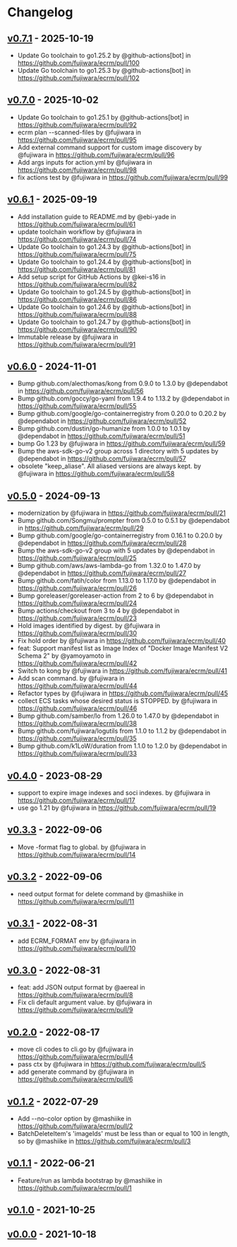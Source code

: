 # Changelog

## [v0.7.1](https://github.com/fujiwara/ecrm/compare/v0.7.0...v0.7.1) - 2025-10-19
- Update Go toolchain to go1.25.2 by @github-actions[bot] in https://github.com/fujiwara/ecrm/pull/100
- Update Go toolchain to go1.25.3 by @github-actions[bot] in https://github.com/fujiwara/ecrm/pull/102

## [v0.7.0](https://github.com/fujiwara/ecrm/compare/v0.6.1...v0.7.0) - 2025-10-02
- Update Go toolchain to go1.25.1 by @github-actions[bot] in https://github.com/fujiwara/ecrm/pull/92
- ecrm plan --scanned-files by @fujiwara in https://github.com/fujiwara/ecrm/pull/95
- Add external command support for custom image discovery by @fujiwara in https://github.com/fujiwara/ecrm/pull/96
- Add args inputs for action.yml by @fujiwara in https://github.com/fujiwara/ecrm/pull/98
- fix actions test by @fujiwara in https://github.com/fujiwara/ecrm/pull/99

## [v0.6.1](https://github.com/fujiwara/ecrm/compare/v0.6.0...v0.6.1) - 2025-09-19
- Add installation guide to README.md by @ebi-yade in https://github.com/fujiwara/ecrm/pull/61
- update toolchain workflow by @fujiwara in https://github.com/fujiwara/ecrm/pull/74
- Update Go toolchain to go1.24.3 by @github-actions[bot] in https://github.com/fujiwara/ecrm/pull/75
- Update Go toolchain to go1.24.4 by @github-actions[bot] in https://github.com/fujiwara/ecrm/pull/81
- Add setup script for GitHub Actions by @kei-s16 in https://github.com/fujiwara/ecrm/pull/82
- Update Go toolchain to go1.24.5 by @github-actions[bot] in https://github.com/fujiwara/ecrm/pull/86
- Update Go toolchain to go1.24.6 by @github-actions[bot] in https://github.com/fujiwara/ecrm/pull/88
- Update Go toolchain to go1.24.7 by @github-actions[bot] in https://github.com/fujiwara/ecrm/pull/90
- Immutable release by @fujiwara in https://github.com/fujiwara/ecrm/pull/91

## [v0.6.0](https://github.com/fujiwara/ecrm/compare/v0.5.0...v0.6.0) - 2024-11-01
- Bump github.com/alecthomas/kong from 0.9.0 to 1.3.0 by @dependabot in https://github.com/fujiwara/ecrm/pull/56
- Bump github.com/goccy/go-yaml from 1.9.4 to 1.13.2 by @dependabot in https://github.com/fujiwara/ecrm/pull/55
- Bump github.com/google/go-containerregistry from 0.20.0 to 0.20.2 by @dependabot in https://github.com/fujiwara/ecrm/pull/52
- Bump github.com/dustin/go-humanize from 1.0.0 to 1.0.1 by @dependabot in https://github.com/fujiwara/ecrm/pull/51
- bump Go 1.23 by @fujiwara in https://github.com/fujiwara/ecrm/pull/59
- Bump the aws-sdk-go-v2 group across 1 directory with 5 updates by @dependabot in https://github.com/fujiwara/ecrm/pull/57
- obsolete "keep_aliase". All aliased versions are always kept. by @fujiwara in https://github.com/fujiwara/ecrm/pull/58

## [v0.5.0](https://github.com/fujiwara/ecrm/compare/v0.4.0...v0.5.0) - 2024-09-13
- modernization by @fujiwara in https://github.com/fujiwara/ecrm/pull/21
- Bump github.com/Songmu/prompter from 0.5.0 to 0.5.1 by @dependabot in https://github.com/fujiwara/ecrm/pull/29
- Bump github.com/google/go-containerregistry from 0.16.1 to 0.20.0 by @dependabot in https://github.com/fujiwara/ecrm/pull/28
- Bump the aws-sdk-go-v2 group with 5 updates by @dependabot in https://github.com/fujiwara/ecrm/pull/25
- Bump github.com/aws/aws-lambda-go from 1.32.0 to 1.47.0 by @dependabot in https://github.com/fujiwara/ecrm/pull/27
- Bump github.com/fatih/color from 1.13.0 to 1.17.0 by @dependabot in https://github.com/fujiwara/ecrm/pull/26
- Bump goreleaser/goreleaser-action from 2 to 6 by @dependabot in https://github.com/fujiwara/ecrm/pull/24
- Bump actions/checkout from 3 to 4 by @dependabot in https://github.com/fujiwara/ecrm/pull/23
- Hold images identified by digest. by @fujiwara in https://github.com/fujiwara/ecrm/pull/30
- Fix hold order by @fujiwara in https://github.com/fujiwara/ecrm/pull/40
- feat: Support manifest list as Image Index of "Docker Image Manifest V2 Schema 2" by @yamoyamoto in https://github.com/fujiwara/ecrm/pull/42
- Switch to kong by @fujiwara in https://github.com/fujiwara/ecrm/pull/41
- Add scan command. by @fujiwara in https://github.com/fujiwara/ecrm/pull/44
- Refactor types by @fujiwara in https://github.com/fujiwara/ecrm/pull/45
- collect ECS tasks whose desired status is STOPPED. by @fujiwara in https://github.com/fujiwara/ecrm/pull/46
- Bump github.com/samber/lo from 1.26.0 to 1.47.0 by @dependabot in https://github.com/fujiwara/ecrm/pull/38
- Bump github.com/fujiwara/logutils from 1.1.0 to 1.1.2 by @dependabot in https://github.com/fujiwara/ecrm/pull/35
- Bump github.com/k1LoW/duration from 1.1.0 to 1.2.0 by @dependabot in https://github.com/fujiwara/ecrm/pull/33

## [v0.4.0](https://github.com/fujiwara/ecrm/compare/v0.3.3...v0.4.0) - 2023-08-29
- support to expire image indexes and soci indexes. by @fujiwara in https://github.com/fujiwara/ecrm/pull/17
- use go 1.21 by @fujiwara in https://github.com/fujiwara/ecrm/pull/19

## [v0.3.3](https://github.com/fujiwara/ecrm/compare/v0.3.2...v0.3.3) - 2022-09-06
- Move -format flag to global. by @fujiwara in https://github.com/fujiwara/ecrm/pull/14

## [v0.3.2](https://github.com/fujiwara/ecrm/compare/v0.3.1...v0.3.2) - 2022-09-06
- need output format for delete command by @mashiike in https://github.com/fujiwara/ecrm/pull/11

## [v0.3.1](https://github.com/fujiwara/ecrm/compare/v0.3.0...v0.3.1) - 2022-08-31
- add ECRM_FORMAT env by @fujiwara in https://github.com/fujiwara/ecrm/pull/10

## [v0.3.0](https://github.com/fujiwara/ecrm/compare/v0.2.0...v0.3.0) - 2022-08-31
- feat: add JSON output format by @aereal in https://github.com/fujiwara/ecrm/pull/8
- Fix cli default argument value. by @fujiwara in https://github.com/fujiwara/ecrm/pull/9

## [v0.2.0](https://github.com/fujiwara/ecrm/compare/v0.1.2...v0.2.0) - 2022-08-17
- move cli codes to cli.go by @fujiwara in https://github.com/fujiwara/ecrm/pull/4
- pass ctx by @fujiwara in https://github.com/fujiwara/ecrm/pull/5
- add generate command by @fujiwara in https://github.com/fujiwara/ecrm/pull/6

## [v0.1.2](https://github.com/fujiwara/ecrm/compare/v0.1.1...v0.1.2) - 2022-07-29
- Add --no-color option by @mashiike in https://github.com/fujiwara/ecrm/pull/2
- BatchDeleteItem's 'imageIds' must be less than or equal to 100 in length, so by @mashiike in https://github.com/fujiwara/ecrm/pull/3

## [v0.1.1](https://github.com/fujiwara/ecrm/compare/v0.1.0...v0.1.1) - 2022-06-21
- Feature/run as lambda bootstrap by @mashiike in https://github.com/fujiwara/ecrm/pull/1

## [v0.1.0](https://github.com/fujiwara/ecrm/compare/v0.0.0...v0.1.0) - 2021-10-25

## [v0.0.0](https://github.com/fujiwara/ecrm/commits/v0.0.0) - 2021-10-18
